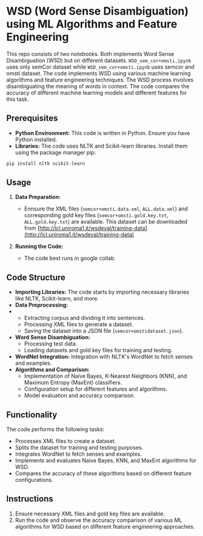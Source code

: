 
# WSD (Word Sense Disambiguation) using ML Algorithms and Feature Engineering

This repo consists of two notebooks. Both implements Word Sense Disambiguation (WSD)  but on different datasets. `WSD_sem_cor+omsti.ipynb` uses only semCor dataset while `WSD_sem_cor+omsti.ipynb` uses semcor and omsti dataset. The code implements WSD using various machine learning algorithms and feature engineering techniques.  The WSD process involves disambiguating the meaning of words in context. The code compares the accuracy of different machine learning models and different features for this task.

## Prerequisites

- **Python Environment:** This code is written in Python. Ensure you have Python installed.
- **Libraries:** The code uses NLTK and Scikit-learn libraries. Install them using the package manager pip:

```bash
pip install nltk scikit-learn
```

## Usage

1. **Data Preparation:**

   - Ennsure the XML files (`semcor+omsti.data.xml`, `ALL.data.xml`) and corresponding gold key files (`semcor+omsti.gold.key.txt`, `ALL.gold.key.txt`) are available. This dataset can be downloaded from [http://lcl.uniroma1.it/wsdeval/training-data](http://lcl.uniroma1.it/wsdeval/training-data)
2. **Running the Code:**

   - The code best runs in google collab.

## Code Structure

- **Importing Libraries:** The code starts by importing necessary libraries like NLTK, Scikit-learn, and more.
- **Data Preprocessing:**
- - Extracting corpus and dividing it into sentences.
  - Processing XML files to generate a dataset.
  - Saving the dataset into a JSON file (`semcor+omstidataset.json`).
- **Word Sense Disambiguation:**
  - Processing test data.
  - Loading datasets and gold key files for training and testing.
- **WordNet Integration:** Integration with NLTK's WordNet to fetch senses and examples.
- **Algorithms and Comparison:**
  - Implementation of Naive Bayes, K-Nearest Neighbors (KNN), and Maximum Entropy (MaxEnt) classifiers.
  - Configuration setup for different features and algorithms.
  - Model evaluation and accuracy comparison.

## Functionality

The code performs the following tasks:

- Processes XML files to create a dataset.
- Splits the dataset for training and testing purposes.
- Integrates WordNet to fetch senses and examples.
- Implements and evaluates Naive Bayes, KNN, and MaxEnt algorithms for WSD.
- Compares the accuracy of these algorithms based on different feature configurations.

## Instructions

1. Ensure necessary XML files and gold key files are available.
2. Run the code and observe the accuracy comparison of various ML algorithms for WSD based on different feature engineering approaches.
